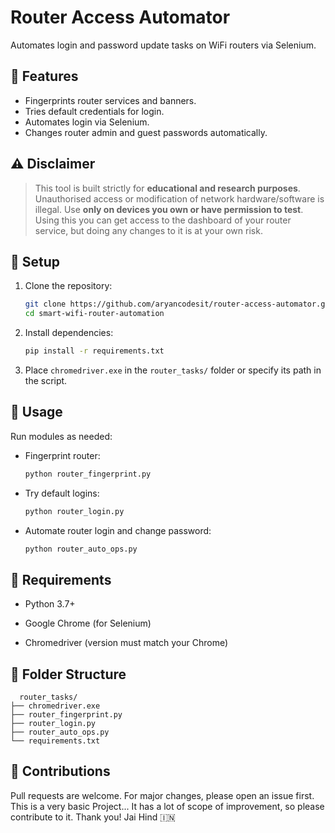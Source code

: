 # Router Access Automator

Automates login and password update tasks on WiFi routers via Selenium. 

## 🔧 Features

- Fingerprints router services and banners.
- Tries default credentials for login.
- Automates login via Selenium.
- Changes router admin and guest passwords automatically.

## ⚠️ Disclaimer

> This tool is built strictly for **educational and research purposes**. Unauthorised access or modification of network hardware/software is illegal. Use **only on devices you own or have permission to test**. Using this you can get access to the dashboard of your router service, but doing any changes to it is at your own risk. 

## 🚀 Setup

1. Clone the repository:
   ```bash
   git clone https://github.com/aryancodesit/router-access-automator.git
   cd smart-wifi-router-automation
   
2. Install dependencies:
   ```bash
   pip install -r requirements.txt
   
3. Place ```chromedriver.exe``` in the ```router_tasks/``` folder or specify its path in the script.

## 🧪 Usage

Run modules as needed:

- Fingerprint router:
  ```bash
  python router_fingerprint.py

- Try default logins:
  ```bash
  python router_login.py

- Automate router login and change password:
  ```bash
  python router_auto_ops.py

## 📝 Requirements

- Python 3.7+

- Google Chrome (for Selenium)

- Chromedriver (version must match your Chrome)

## 📂 Folder Structure

  ```
    router_tasks/
  ├── chromedriver.exe
  ├── router_fingerprint.py
  ├── router_login.py
  ├── router_auto_ops.py
  └── requirements.txt
  ```

## 🤝 Contributions

Pull requests are welcome. For major changes, please open an issue first. This is a very basic Project... It has a lot of scope of improvement, so please contribute to it. Thank you! Jai Hind 🇮🇳
